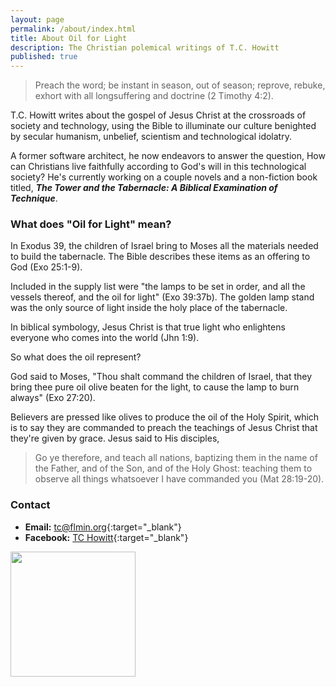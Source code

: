 ```yaml
---
layout: page
permalink: /about/index.html
title: About Oil for Light
description: The Christian polemical writings of T.C. Howitt
published: true
---
```


> Preach the word; be instant in season, out of season; reprove, rebuke, exhort with all longsuffering and doctrine (2 Timothy 4:2).

T.C. Howitt writes about the gospel of Jesus Christ at the crossroads of society and technology, using the Bible to illuminate our culture benighted by secular humanism, unbelief, scientism and technological idolatry.

A former software architect, he now endeavors to answer the question, How can Christians live faithfully according to God's will in this technological society?  He's currently working on a couple novels and a non-fiction book titled, **_The Tower and the Tabernacle: A Biblical Examination of Technique_**.

### What does "Oil for Light" mean?

In Exodus 39, the children of Israel bring to Moses all the materials needed to build the tabernacle.  The Bible describes these items as an offering to God (Exo 25:1-9).

Included in the supply list were "the lamps to be set in order, and all the vessels thereof, and the oil for light" (Exo 39:37b).  The golden lamp stand was the only source of light inside the holy place of the tabernacle.

In biblical symbology, Jesus Christ is that true light who enlightens everyone who comes into the world (Jhn 1:9).

So what does the oil represent?

God said to Moses, "Thou shalt command the children of Israel, that they bring thee pure oil olive beaten for the light, to cause the lamp to burn always" (Exo 27:20).

Believers are pressed like olives to produce the oil of the Holy Spirit, which is to say they are commanded to preach the teachings of Jesus Christ that they're given by grace.  Jesus said to His disciples,

> Go ye therefore, and teach all nations, baptizing them in the name of the Father, and of the Son, and of the Holy Ghost: teaching them to observe all things whatsoever I have commanded you (Mat 28:19-20).

### Contact

  * **Email:** [tc@flmin.org](mailto:tc@flmin.org){:target="_blank"}
  * **Facebook:** [TC Howitt](http://facebook.com/whirlingvortices){:target="_blank"}
  
  <img src="http://oilforlight.com/images/profile.jpg" style="width: 200px;"/>
